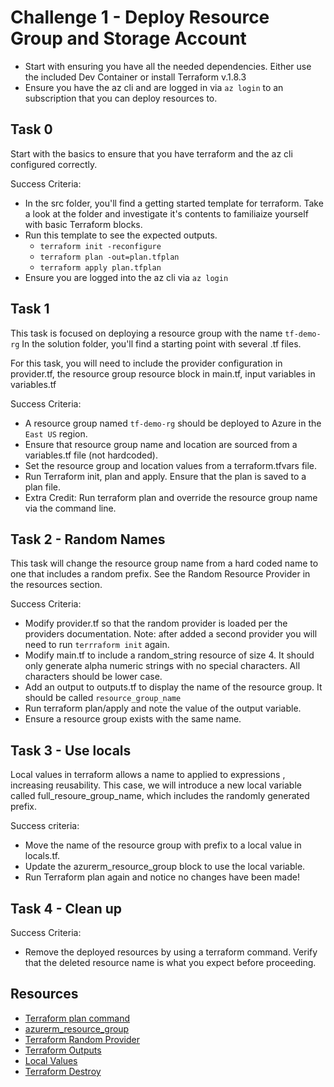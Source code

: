 # Challenge 1 - Deploy Resource Group and Storage Account

- Start with ensuring you have all the needed dependencies. Either use the included Dev Container or install Terraform v.1.8.3
- Ensure you have the az cli and are logged in via `az login` to an subscription that you can deploy resources to.

## Task 0

Start with the basics to ensure that you have terraform and the az cli configured correctly.

Success Criteria:

- In the src folder, you'll find a getting started template for terraform. Take a look at the folder and investigate it's contents to familiaize yourself with basic Terraform blocks.
- Run this template to see the expected outputs.
  - `terraform init -reconfigure`
  - `terraform plan -out=plan.tfplan`
  - `terraform apply plan.tfplan`
- Ensure you are logged into the az cli via `az login`

## Task 1

This task is focused on deploying a resource group with the name `tf-demo-rg`
In the solution folder, you'll find a starting point with several .tf files. 

For this task, you will need to include the provider configuration in provider.tf, the resource group resource block in main.tf, input variables in variables.tf

Success Criteria:

- A resource group named `tf-demo-rg`  should be deployed to Azure in the `East US` region.
- Ensure that resource group name and location are sourced from a variables.tf file (not hardcoded).
- Set the resource group and location values from a terraform.tfvars file.
- Run Terraform init, plan and apply. Ensure that the plan is saved to a plan file.
- Extra Credit: Run terraform plan and override the resource group name via the command line.
  
## Task 2 - Random Names

This task will change the resource group name from a hard coded name to one that includes a random prefix. See the Random Resource Provider in the resources section.

Success Criteria:

- Modify provider.tf so that the random provider is loaded per the providers documentation.
  Note: after added a second provider you will need to run `terrraform init` again.
- Modify main.tf to include a random_string resource of size 4. It should only generate alpha numeric strings with no special characters. All characters should be lower case.
- Add an output to outputs.tf to display the name of the resource group. It should be called `resource_group_name`
- Run terraform plan/apply and note the value of the output variable.
- Ensure a resource group exists with the same name.

## Task 3 - Use locals

Local values in terraform allows a name to applied to expressions , increasing reusability. This case, we will introduce a new local variable called full_resoure_group_name, which includes the randomly generated prefix.

Success criteria:

- Move the name of the resource group with prefix to a local value in locals.tf. 
- Update the azurerm_resource_group block to use the local variable.
- Run Terraform plan again and notice no changes have been made!

## Task 4 - Clean up

Success Criteria:

- Remove the deployed resources by using a terraform command. Verify that the deleted resource name is what you expect before proceeding.
  
## Resources

- [Terraform plan command](https://developer.hashicorp.com/terraform/cli/commands/plan)
- [azurerm_resource_group](https://registry.terraform.io/providers/hashicorp/azurerm/latest/docs/resources/resource_group)
- [Terraform Random Provider](https://registry.terraform.io/providers/hashicorp/random/latest/docs)
- [Terraform Outputs](https://developer.hashicorp.com/terraform/language/values/outputs)
- [Local Values](https://developer.hashicorp.com/terraform/language/values/locals)
- [Terraform Destroy](https://developer.hashicorp.com/terraform/cli/commands/destroy)